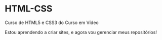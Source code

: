 # HTML-CSS
 Curso de HTML5 e CSS3 do Curso em Vídeo

Estou aprendendo a criar sites, e agora vou gerenciar meus repositórios!